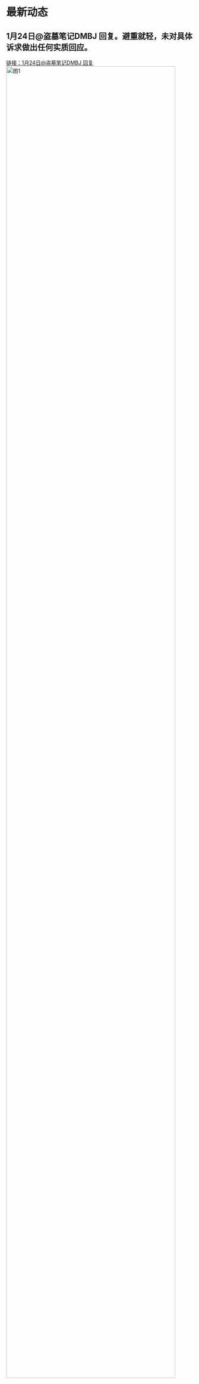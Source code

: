 # 最新动态

## 1月24日@盗墓笔记DMBJ 回复。避重就轻，未对具体诉求做出任何实质回应。
[链接：1月24日@盗墓笔记DMBJ 回复](https://weibo.com/3182845464/5126438015211388)<br>
<img src="https://2025rak-1330218385.cos.ap-shanghai.myqcloud.com/pingxie-depository/news-1.jpg" width="95%" alt="图1"><br><br>
